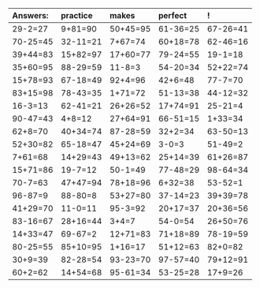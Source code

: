 | Answers: | practice | makes | perfect | ! |
| :--- | :--- | :--- | :--- | :--- |
| 29-2=27 | 9+81=90 | 50+45=95 | 61-36=25 | 67-26=41 | 
| 70-25=45 | 32-11=21 | 7+67=74 | 60+18=78 | 62-46=16 | 
| 39+44=83 | 15+82=97 | 17+60=77 | 79-24=55 | 19-1=18 | 
| 35+60=95 | 88-29=59 | 11-8=3 | 54-20=34 | 52+22=74 | 
| 15+78=93 | 67-18=49 | 92+4=96 | 42+6=48 | 77-7=70 | 
| 83+15=98 | 78-43=35 | 1+71=72 | 51-13=38 | 44-12=32 | 
| 16-3=13 | 62-41=21 | 26+26=52 | 17+74=91 | 25-21=4 | 
| 90-47=43 | 4+8=12 | 27+64=91 | 66-51=15 | 1+33=34 | 
| 62+8=70 | 40+34=74 | 87-28=59 | 32+2=34 | 63-50=13 | 
| 52+30=82 | 65-18=47 | 45+24=69 | 3-0=3 | 51-49=2 | 
| 7+61=68 | 14+29=43 | 49+13=62 | 25+14=39 | 61+26=87 | 
| 15+71=86 | 19-7=12 | 50-1=49 | 77-48=29 | 98-64=34 | 
| 70-7=63 | 47+47=94 | 78+18=96 | 6+32=38 | 53-52=1 | 
| 96-87=9 | 88-80=8 | 53+27=80 | 37-14=23 | 39+39=78 | 
| 41+29=70 | 11-0=11 | 95-3=92 | 20+17=37 | 20+36=56 | 
| 83-16=67 | 28+16=44 | 3+4=7 | 54-0=54 | 26+50=76 | 
| 14+33=47 | 69-67=2 | 12+71=83 | 71+18=89 | 78-19=59 | 
| 80-25=55 | 85+10=95 | 1+16=17 | 51+12=63 | 82+0=82 | 
| 30+9=39 | 82-28=54 | 93-23=70 | 97-57=40 | 79+12=91 | 
| 60+2=62 | 14+54=68 | 95-61=34 | 53-25=28 | 17+9=26 | 
